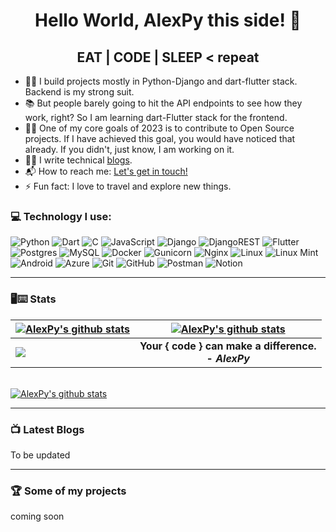 <!-- thems: #gh-dark-mode-only, #gh-light-mode-only  -->

<h1 align="center"> Hello World, AlexPy this side! 👋</h1>

<h2 align="center">EAT | CODE | SLEEP < repeat </h2>

- 💪🏼 I build projects mostly in Python-Django and dart-flutter stack. Backend is my strong suit.
- 📚 But people barely going to hit the API endpoints to see how they work, right? So I am learning dart-Flutter stack for the frontend.
- 🤝🏼 One of my core goals of 2023 is to contribute to Open Source projects. If I have achieved this goal, you would have noticed that already. If you didn't, just know, I am working on it.
- ✍🏻 I write technical [blogs](https://medium.com/@alexpyofficial).
- 📬 How to reach me: <a href="mailto:jisanmia47@gmail.com">Let's get in touch!</a>
- ⚡ Fun fact: I love to travel and explore new things.


### 💻 Technology I use:
![Python](https://img.shields.io/badge/python-3670A0?style=for-the-badge&logo=python&logoColor=ffdd54)
![Dart](https://img.shields.io/badge/dart-%230175C2.svg?style=for-the-badge&logo=dart&logoColor=white)
![C](https://img.shields.io/badge/c-%2300599C.svg?style=for-the-badge&logo=c&logoColor=white)
![JavaScript](https://img.shields.io/badge/javascript-%23323330.svg?style=for-the-badge&logo=javascript&logoColor=%23F7DF1E)
![Django](https://img.shields.io/badge/django-%23092E20.svg?style=for-the-badge&logo=django&logoColor=white)
![DjangoREST](https://img.shields.io/badge/DJANGO-REST-ff1709?style=for-the-badge&logo=django&logoColor=white&color=ff1709&labelColor=gray)
![Flutter](https://img.shields.io/badge/Flutter-%2302569B.svg?style=for-the-badge&logo=Flutter&logoColor=white)
![Postgres](https://img.shields.io/badge/postgres-%23316192.svg?style=for-the-badge&logo=postgresql&logoColor=white)
![MySQL](https://img.shields.io/badge/mysql-%2300f.svg?style=for-the-badge&logo=mysql&logoColor=white)
![Docker](https://img.shields.io/badge/docker-%230db7ed.svg?style=for-the-badge&logo=docker&logoColor=white)
![Gunicorn](https://img.shields.io/badge/gunicorn-%298729.svg?style=for-the-badge&logo=gunicorn&logoColor=white)
![Nginx](https://img.shields.io/badge/nginx-%23009639.svg?style=for-the-badge&logo=nginx&logoColor=white)
![Linux](https://img.shields.io/badge/Linux-FCC624?style=for-the-badge&logo=linux&logoColor=black)
![Linux Mint](https://img.shields.io/badge/Linux%20Mint-87CF3E?style=for-the-badge&logo=Linux%20Mint&logoColor=white)
![Android](https://img.shields.io/badge/Android-3DDC84?style=for-the-badge&logo=android&logoColor=white)
![Azure](https://img.shields.io/badge/azure-%230072C6.svg?style=for-the-badge&logo=microsoftazure&logoColor=white)
![Git](https://img.shields.io/badge/git-%23F05033.svg?style=for-the-badge&logo=git&logoColor=white)
![GitHub](https://img.shields.io/badge/github-%23121011.svg?style=for-the-badge&logo=github&logoColor=white)
![Postman](https://img.shields.io/badge/Postman-FF6C37?style=for-the-badge&logo=postman&logoColor=white)
![Notion](https://img.shields.io/badge/Notion-%23000000.svg?style=for-the-badge&logo=notion&logoColor=white)

---


### 🖥⌨ Stats


| <a href="https://github.com/alex-pythonista"><img align="center" src="https://github-readme-streak-stats.herokuapp.com?user=alex-pythonista&theme=tokyonight&hide_border=true&date_format=M%20j%5B%2C%20Y%5D)" alt="AlexPy's github stats" /></a> | <a href="https://github.com/alex-pythonista"><img align="center" src="https://github-readme-stats.vercel.app/api?username=alex-pythonista&show_icons=true&include_all_commits=true&theme=tokyonight&hide_border=true" alt="AlexPy's github stats" /></a> | 
| :------------- | :-------------: |
| <a href="https://github.com/alex-pythonista"><img align="center" src="https://github-readme-stats.vercel.app/api/top-langs/?username=alex-pythonista&layout=compact&theme=tokyonight&hide_border=true" /></a>  | <b>Your { code } can make a difference. <br /> - <i>AlexPy</i></b> |

<br />
<a href="https://github.com/alex-pythonista"><img align="center" src="https://github-readme-activity-graph.cyclic.app/graph?username=alex-pythonista&bg_color=1a1b27&color=1f6feb&line=38bcad&point=628fdb&area=true&hide_border=true" alt="AlexPy's github stats" /></a>

<br />

---

### 📺 Latest Blogs

<!-- BLOG:START -->
To be updated
<!--  BLOG:END -->

---

### 🏆 Some of my projects

coming soon
